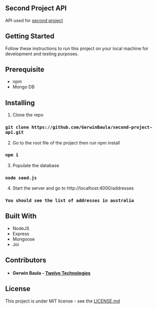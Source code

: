 ## Second Project API
API used for [second project](https://github.com/GerwinBaula/second-project)

## Getting Started
Follow these instructions to run this project on your local machine for development and testing purposes.

## Prerequisite
 - npm
 - Mongo DB

## Installing
1. Clone the repo

### `git clone https://github.com/GerwinBaula/second-project-api.git`

2. Go to the root file of the project then run npm install

### `npm i`

3. Populate the database

### `node seed.js`

4. Start the server and go to http://localhost:4000/addresses

### `You should see the list of addresses in australia`

## Built With 

 - NodeJS
 - Express
 - Mongoose
 - Joi
 
## Contributors
 
  - #### Gerwin Baula - [Twelve Technologies](https://twelvetechnologies.netlify.com)
  
## License
This project is under MIT license - see the [LICENSE.md](./LICENSE.md)
